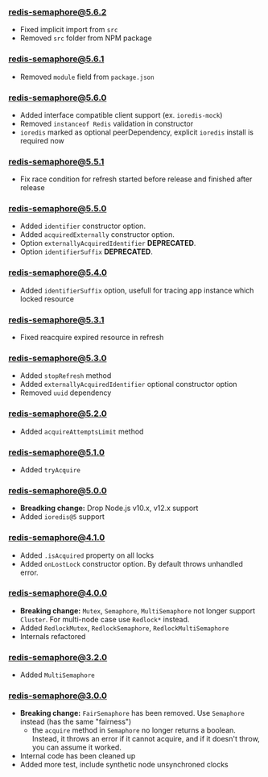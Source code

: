 ### redis-semaphore@5.6.2
- Fixed implicit import from `src`
- Removed `src` folder from NPM package

### redis-semaphore@5.6.1
- Removed `module` field from `package.json`

### redis-semaphore@5.6.0
- Added interface compatible client support (ex. `ioredis-mock`)
- Removed `instanceof Redis` validation in constructor
- `ioredis` marked as optional peerDependency, explicit `ioredis` install is required now

### redis-semaphore@5.5.1
- Fix race condition for refresh started before release and finished after release

### redis-semaphore@5.5.0

- Added `identifier` constructor option.
- Added `acquiredExternally` constructor option.
- Option `externallyAcquiredIdentifier` **DEPRECATED**.
- Option `identifierSuffix` **DEPRECATED**.

### redis-semaphore@5.4.0

- Added `identifierSuffix` option, usefull for tracing app instance which locked resource

### redis-semaphore@5.3.1

- Fixed reacquire expired resource in refresh

### redis-semaphore@5.3.0

- Added `stopRefresh` method
- Added `externallyAcquiredIdentifier` optional constructor option
- Removed `uuid` dependency

### redis-semaphore@5.2.0

- Added `acquireAttemptsLimit` method

### redis-semaphore@5.1.0

- Added `tryAcquire`

### redis-semaphore@5.0.0

- **Breadking change:** Drop Node.js v10.x, v12.x support
- Added `ioredis@5` support

### redis-semaphore@4.1.0

- Added `.isAcquired` property on all locks
- Added `onLostLock` constructor option. By default throws unhandled error.

### redis-semaphore@4.0.0

- **Breaking change:** `Mutex`, `Semaphore`, `MultiSemaphore` not longer support `Cluster`. For multi-node case use `Redlock*` instead.
- Added `RedlockMutex`, `RedlockSemaphore`, `RedlockMultiSemaphore`
- Internals refactored

### redis-semaphore@3.2.0

- Added `MultiSemaphore`

### redis-semaphore@3.0.0

- **Breaking change:** `FairSemaphore` has been removed. Use `Semaphore` instead (has the same "fairness")
  - the `acquire` method in `Semaphore` no longer returns a boolean. Instead, it throws an error if it cannot acquire, and if it doesn't throw, you can assume it worked.
- Internal code has been cleaned up
- Added more test, include synthetic node unsynchroned clocks
